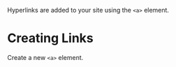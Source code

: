 Hyperlinks are added to your site using the `<a>` element.

# Creating Links

Create a new `<a>` element. 